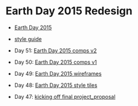 # Earth Day 2015 Redesign

* [Earth Day 2015](http://www.earthday.org/2015)  

* [style guide](http://designstyleguide.github.io/)

* Day 51: [Earth Day 2015 comps v2](https://github.com/xinyu0/tiy-assignments/tree/master/day_51)
* Day 50: [Earth Day 2015 comps v1](https://github.com/xinyu0/tiy-assignments/tree/master/day_50)  
* Day 49: [Earth Day 2015 wireframes](https://github.com/xinyu0/tiy-assignments/tree/master/day_49)  
* Day 48: [Earth Day 2015 style tiles](https://github.com/xinyu0/tiy-assignments/tree/master/day_48)  
* Day 47: [kicking off final project_proposal](https://github.com/xinyu0/tiy-assignments/tree/master/day_47)

